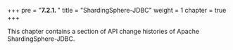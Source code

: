 +++
pre = "<b>7.2.1. </b>"
title = "ShardingSphere-JDBC"
weight = 1
chapter = true
+++

This chapter contains a section of API change histories of Apache ShardingSphere-JDBC.
